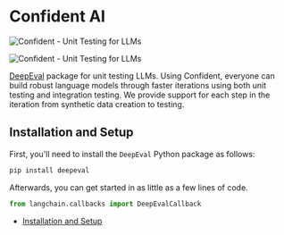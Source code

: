# Confident AI

![Confident - Unit Testing for LLMs](https://github.com/confident-ai/deepeval)

![Confident - Unit Testing for LLMs](https://github.com/confident-ai/deepeval)

[DeepEval](https://confident-ai.com) package for unit testing LLMs.
Using Confident, everyone can build robust language models through faster iterations
using both unit testing and integration testing. We provide support for each step in the iteration
from synthetic data creation to testing.

## Installation and Setup[​](#installation-and-setup "Direct link to Installation and Setup")

First, you'll need to install the `DeepEval` Python package as follows:

```bash
pip install deepeval  

```

Afterwards, you can get started in as little as a few lines of code.

```python
from langchain.callbacks import DeepEvalCallback  

```

- [Installation and Setup](#installation-and-setup)
